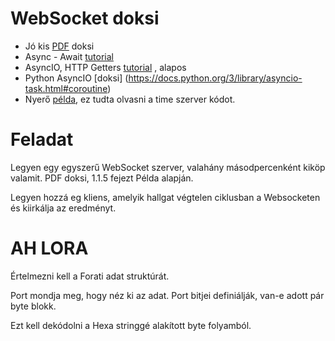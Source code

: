 # WebSocket doksi
  - Jó kis [PDF](https://buildmedia.readthedocs.org/media/pdf/websockets/stable/websockets.pdf) doksi
  - Async - Await [tutorial](https://stackabuse.com/python-async-await-tutorial/)
  - AsyncIO, HTTP Getters [tutorial](https://www.blog.pythonlibrary.org/2016/07/26/python-3-an-intro-to-asyncio/) , alapos
  - Python AsyncIO [doksi] (https://docs.python.org/3/library/asyncio-task.html#coroutine)
  - Nyerő [példa](https://pypi.org/project/websocket_client/), ez tudta olvasni a time szerver kódot.
# Feladat

Legyen egy egyszerű WebSocket szerver, valahány másodpercenként kiköp valamit. PDF doksi, 1.1.5 fejezt Példa alapján.

Legyen hozzá eg kliens, amelyik hallgat végtelen ciklusban a Websocketen és kiirkálja az eredményt.

# AH LORA

Értelmezni kell a Forati adat struktúrát.

Port mondja meg, hogy néz ki az adat. Port bitjei definiálják, van-e adott pár byte blokk.

Ezt kell dekódolni a Hexa stringgé alakított byte folyamból.